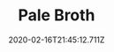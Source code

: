 ---
templateKey: blog-post
title: Pale Broth
type: cooking
energy: 125
health: 56
description: A delicate broth with a hint of sulfur., 
featuredpost: false
date: 2020-02-16T21:45:12.711Z
featuredimage: /img/Pale_Broth.png
sellPrice: 150
tags:
  - White Algae
  - edible
---